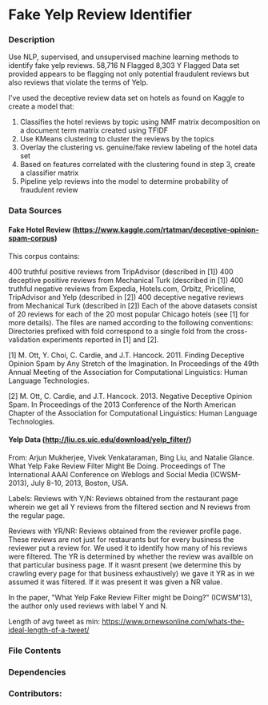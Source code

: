 # Fake Yelp Review Identifier

### Description 

Use NLP, supervised, and unsupervised machine learning methods to identify fake yelp reviews.
58,716 N Flagged
8,303 Y Flagged
Data set provided appears to be flagging not only potential fraudulent reviews but also reviews that violate the terms of Yelp. 

I've used the deceptive review data set on hotels as found on Kaggle to create a model that:
1) Classifies the hotel reviews by topic using NMF matrix decomposition on a document term matrix created using TFIDF
2) Use KMeans clustering to cluster the reviews by the topics
3) Overlay the clustering vs. genuine/fake review labeling of the hotel data set
4) Based on features correlated with the clustering found in step 3, create a classifier matrix
5) Pipeline yelp reviews into the model to determine probability of fraudulent review

### Data Sources

#### Fake Hotel Review (https://www.kaggle.com/rtatman/deceptive-opinion-spam-corpus)

This corpus contains:

400 truthful positive reviews from TripAdvisor (described in [1])
400 deceptive positive reviews from Mechanical Turk (described in [1])
400 truthful negative reviews from Expedia, Hotels.com, Orbitz, Priceline, TripAdvisor and Yelp (described in [2])
400 deceptive negative reviews from Mechanical Turk (described in [2])
Each of the above datasets consist of 20 reviews for each of the 20 most popular Chicago hotels (see [1] for more details). The files are named according to the following conventions:
Directories prefixed with fold correspond to a single fold from the cross-validation experiments reported in [1] and [2].

[1] M. Ott, Y. Choi, C. Cardie, and J.T. Hancock. 2011. Finding Deceptive Opinion Spam by Any Stretch of the Imagination. In Proceedings of the 49th Annual Meeting of the Association for Computational Linguistics: Human Language Technologies.

[2] M. Ott, C. Cardie, and J.T. Hancock. 2013. Negative Deceptive Opinion Spam. In Proceedings of the 2013 Conference of the North American Chapter of the Association for Computational Linguistics: Human Language Technologies.

#### Yelp Data (http://liu.cs.uic.edu/download/yelp_filter/)

From: Arjun Mukherjee, Vivek Venkataraman, Bing Liu, and Natalie Glance. What Yelp Fake Review Filter Might Be Doing. Proceedings of The International AAAI Conference on Weblogs and Social Media (ICWSM-2013), July 8-10, 2013, Boston, USA.

Labels: 
Reviews with Y/N: Reviews obtained from the restaurant page wherein we get all Y reviews from the filtered section and N reviews from the regular page.

Reviews with YR/NR: Reviews obtained from the reviewer profile page. These reviews are not just for restaurants but for every business the reviewer put a review for. We used it to identify how many of his reviews were filtered. The YR is determined by whether the review was availble on that particular business page. If it wasnt present (we determine this by crawling every page for that business exhaustively) we gave it YR as in we assumed it was filtered. If it was present it was given a NR value.

In the paper, "What Yelp Fake Review Filter might be Doing?" (ICWSM'13), the author only used reviews with label Y and N.

Length of avg tweet as min: https://www.prnewsonline.com/whats-the-ideal-length-of-a-tweet/



### File Contents


### Dependencies



### Contributors:




